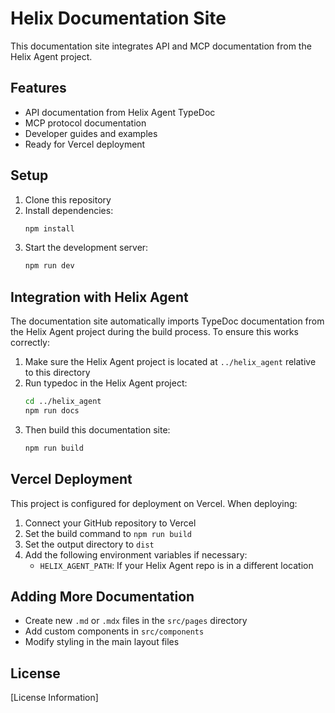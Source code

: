 # Helix Documentation Site

This documentation site integrates API and MCP documentation from the Helix Agent project.

## Features

- API documentation from Helix Agent TypeDoc
- MCP protocol documentation
- Developer guides and examples
- Ready for Vercel deployment

## Setup

1. Clone this repository
2. Install dependencies:
   ```bash
   npm install
   ```
3. Start the development server:
   ```bash
   npm run dev
   ```

## Integration with Helix Agent

The documentation site automatically imports TypeDoc documentation from the Helix Agent project during the build process. To ensure this works correctly:

1. Make sure the Helix Agent project is located at `../helix_agent` relative to this directory
2. Run typedoc in the Helix Agent project:
   ```bash
   cd ../helix_agent
   npm run docs
   ```
3. Then build this documentation site:
   ```bash
   npm run build
   ```

## Vercel Deployment

This project is configured for deployment on Vercel. When deploying:

1. Connect your GitHub repository to Vercel
2. Set the build command to `npm run build`
3. Set the output directory to `dist`
4. Add the following environment variables if necessary:
   - `HELIX_AGENT_PATH`: If your Helix Agent repo is in a different location

## Adding More Documentation

- Create new `.md` or `.mdx` files in the `src/pages` directory
- Add custom components in `src/components`
- Modify styling in the main layout files

## License

[License Information]
